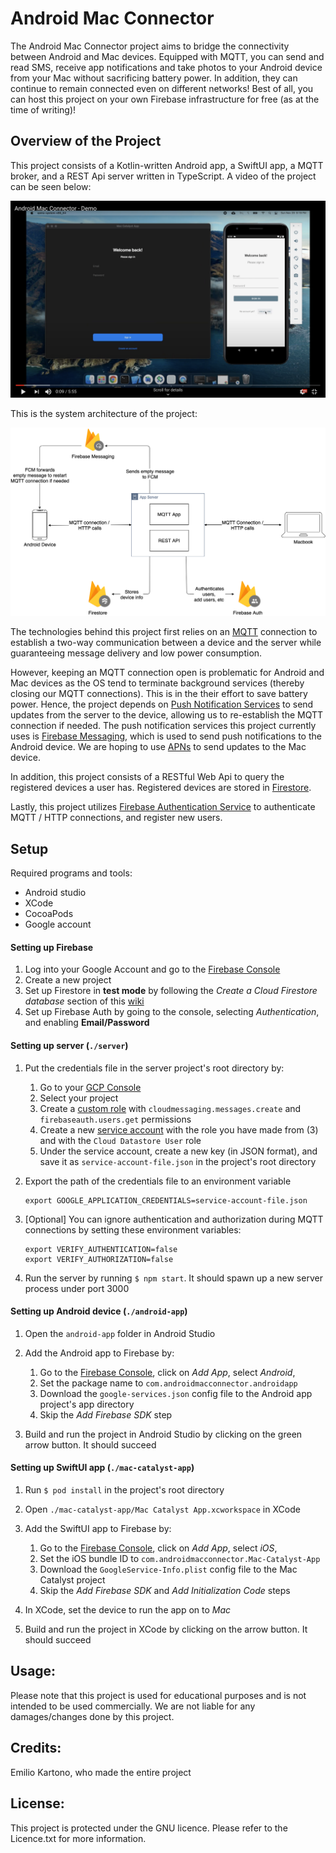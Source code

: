 # Android Mac Connector

The Android Mac Connector project aims to bridge the connectivity between Android and Mac devices. Equipped with MQTT, you can send and read SMS, receive app notifications and take photos to your Android device from your Mac without sacrificing battery power. In addition, they can continue to remain connected even on different networks! Best of all, you can host this project on your own Firebase infrastructure for free (as at the time of writing)!

## Overview of the Project

This project consists of a Kotlin-written Android app, a SwiftUI app, a MQTT broker, and a REST Api server written in TypeScript. A video of the project can be seen below:

[![Video of our project](docs/demo/demo-video-image.png)](https://youtu.be/rFw6e5tkKy0)

This is the system architecture of the project:

![](docs/diagram/diagram.png)

The technologies behind this project first relies on an [MQTT](https://mqtt.org/) connection to establish a two-way communication between a device and the server while guaranteeing message delivery and low power consumption. 

However, keeping an MQTT connection open is problematic for Android and Mac devices as the OS tend to terminate background services (thereby closing our MQTT connections). This is in the their effort to save battery power. Hence, the project depends on [Push Notification Services](https://en.wikipedia.org/wiki/Push_technology#Push_notification) to send updates from the server to the device, allowing us to re-establish the MQTT connection if needed. The push notification services this project currently uses is [Firebase Messaging](https://firebase.google.com/docs/cloud-messaging), which is used to send push notifications to the Android device. We are hoping to use [APNs](https://developer.apple.com/go/?id=push-notifications) to send updates to the Mac device.

In addition, this project consists of a RESTful Web Api to query the registered devices a user has. Registered devices are stored in [Firestore](https://firebase.google.com/docs/firestore).

Lastly, this project utilizes [Firebase Authentication Service](https://firebase.google.com/docs/auth) to authenticate MQTT / HTTP connections, and register new users. 

## Setup
Required programs and tools: 

* Android studio
* XCode
* CocoaPods
* Google account

#### Setting up Firebase
1. Log into your Google Account and go to the [Firebase Console](https://console.firebase.google.com/)
2. Create a new project
3. Set up Firestore in **test mode** by following the *Create a Cloud Firestore database* section of this [wiki](https://firebase.google.com/docs/firestore/quickstart#create)
4. Set up Firebase Auth by going to the console, selecting *Authentication*, and enabling **Email/Password**

#### Setting up server (```./server```)
1. Put the credentials file in the server project's root directory by:

    1. Go to your [GCP Console](https://console.cloud.google.com)
    2. Select your project
    3. Create a [custom role](https://cloud.google.com/iam/docs/creating-custom-roles) with ```cloudmessaging.messages.create``` and ```firebaseauth.users.get``` permissions
    4. Create a new [service account](https://cloud.google.com/iam/docs/creating-managing-service-accounts#creating) with the role you have made from (3) and with the ```Cloud Datastore User``` role
    5. Under the service account, create a new key (in JSON format), and save it as ```service-account-file.json``` in the project's root directory

2. Export the path of the credentials file to an environment variable

    ```
    export GOOGLE_APPLICATION_CREDENTIALS=service-account-file.json
    ```

3. [Optional] You can ignore authentication and authorization during MQTT connections by setting these environment variables:

    ```
    export VERIFY_AUTHENTICATION=false
    export VERIFY_AUTHORIZATION=false
    ```

4. Run the server by running ```$ npm start```. It should spawn up a new server process under port 3000

#### Setting up Android device (```./android-app```)
1. Open the ```android-app``` folder in Android Studio
2. Add the Android app to Firebase by:

    1. Go to the [Firebase Console](https://console.firebase.google.com/), click on *Add App*, select *Android*, 
    2. Set the package name to ```com.androidmacconnector.androidapp```
    3. Download the ```google-services.json``` config file to the Android app project's app directory
    4. Skip the *Add Firebase SDK* step

3. Build and run the project in Android Studio by clicking on the green arrow button. It should succeed

#### Setting up SwiftUI app (```./mac-catalyst-app```)
1. Run ```$ pod install``` in the project's root directory
2. Open ```./mac-catalyst-app/Mac Catalyst App.xcworkspace``` in XCode
3. Add the SwiftUI app to Firebase by:

    1. Go to the [Firebase Console](https://console.firebase.google.com/), click on *Add App*, select *iOS*, 
    2. Set the iOS bundle ID to ```com.androidmacconnector.Mac-Catalyst-App```
    3. Download the ```GoogleService-Info.plist``` config file to the Mac Catalyst project
    4. Skip the *Add Firebase SDK* and *Add Initialization Code* steps

4. In XCode, set the device to run the app on to *Mac*
5. Build and run the project in XCode by clicking on the arrow button. It should succeed

## Usage:
Please note that this project is used for educational purposes and is not intended to be used commercially. We are not liable for any damages/changes done by this project.

## Credits:

Emilio Kartono, who made the entire project

## License:

This project is protected under the GNU licence. Please refer to the Licence.txt for more information.

